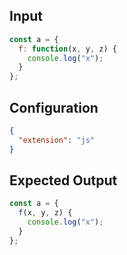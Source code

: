 
## Input
```javascript input
const a = {
  f: function(x, y, z) {
    console.log("x");
  }
};
```

## Configuration
```json configuration
{
  "extension": "js"
}
```

## Expected Output
```javascript expected output
const a = {
  f(x, y, z) {
    console.log("x");
  }
};
```

